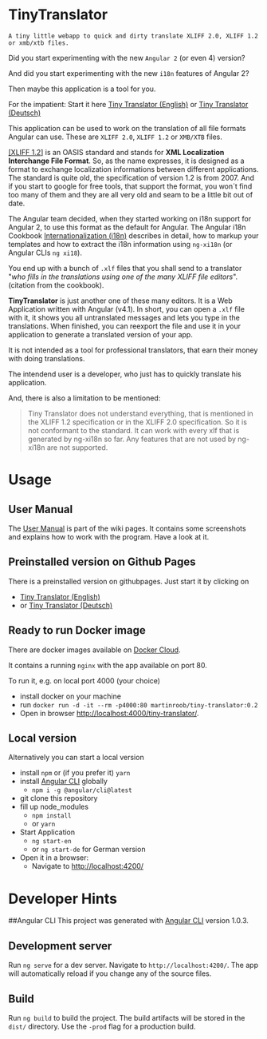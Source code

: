 # TinyTranslator

``
A tiny little webapp to quick and dirty translate XLIFF 2.0, XLIFF 1.2 or xmb/xtb files.
``

Did you start experimenting with the new `Angular 2` (or even 4) version?

And did you start experimenting with the new `i18n` features of Angular 2?

Then maybe this application is a tool for you.

For the impatient: Start it here [Tiny Translator (English)](https://martinroob.github.io/tiny-translator/en) or [Tiny Translator (Deutsch)](https://martinroob.github.io/tiny-translator/de)

This application can be used to work on the translation of all file formats Angular can use.
These are `XLIFF 2.0`, `XLIFF 1.2` or `XMB/XTB` files.

[[XLIFF 1.2]]((http://docs.oasis-open.org/xliff/xliff-core/xliff-core.html)) is an OASIS standard
and stands for <strong>XML Localization Interchange File Format</strong>.
So, as the name expresses, it is designed as a format to exchange localization informations
between different applications.
The standard is quite old, the specification of version 1.2 is from 2007.
And if you start to google for free tools, that support the format, 
you won´t find too many of them and they are all very old and seam to be a little bit out of date.

The Angular team decided, when they started working on i18n support for Angular 2, to use this format as the default for Angular.
The Angular i18n Cookbook 
[Internationalization (i18n)](https://angular.io/docs/ts/latest/cookbook/i18n.html)
describes in detail, how to markup your templates and how to extract the i18n information using `ng-xi18n` (or Angular CLIs `ng xi18`).

You end up with a bunch of `.xlf` files that you shall send to a translator "<i>who fills in the translations using one of the many XLIFF file editors</i>". (citation from the cookbook).

<strong>TinyTranslator</strong> is just another one of these many editors.
It is a Web Application written with Angular (v4.1).
In short, you can open a `.xlf` file with it, it shows you all untranslated messages and lets you type in the translations.
When finished, you can reexport the file and use it in your application to generate a translated version of your app.

It is not intended as a tool for professional translators, that earn their money with doing translations.

The intendend user is a developer, who just has to quickly translate his application.

And, there is also a limitation to be mentioned:
>Tiny Translator does not understand everything, that is mentioned in the XLIFF 1.2 specification or in the XLIFF 2.0 specification.
So it is not conformant to the standard.
It can work with every xlf that is generated by ng-xi18n so far. Any features that are not used by ng-xi18n are not supported.

# Usage
## User Manual
The [User Manual](https://github.com/martinroob/tiny-translator/wiki/User-Manual) is part of the wiki pages. It contains some screenshots and explains how to work with the program.
Have a look at it.
## Preinstalled version on Github Pages
There is a preinstalled version on githubpages.
Just start it by clicking on 
- [Tiny Translator (English)](https://martinroob.github.io/tiny-translator/en)
- or [Tiny Translator (Deutsch)](https://martinroob.github.io/tiny-translator/de)

## Ready to run Docker image
There are docker images available on [Docker Cloud](https://cloud.docker.com/swarm/martinroob/repository/docker/martinroob/tiny-translator/general).

It contains a running `nginx` with the app available on port 80.

To run it, e.g. on local port 4000 (your choice)
* install docker on your machine
* run `docker run -d -it --rm -p4000:80 martinroob/tiny-translator:0.2`
* Open in browser [http://localhost:4000/tiny-translator/]().

## Local version
Alternatively you can start a local version

- install `npm` or (if you prefer it) `yarn`
- install [Angular CLI](https://github.com/angular/angular-cli) globally
    - `npm i -g @angular/cli@latest`
- git clone this repository
- fill up node_modules
    - `npm install`
    - or `yarn`
- Start Application
    - `ng start-en`
    - or `ng start-de` for German version
- Open it in a browser:
    - Navigate to [http://localhost:4200/](http://localhost:4200/)
    
# Developer Hints
##Angular CLI
This project was generated with [Angular CLI](https://github.com/angular/angular-cli) version 1.0.3.

## Development server

Run `ng serve` for a dev server. Navigate to `http://localhost:4200/`. The app will automatically reload if you change any of the source files.

## Build

Run `ng build` to build the project. The build artifacts will be stored in the `dist/` directory. Use the `-prod` flag for a production build.

